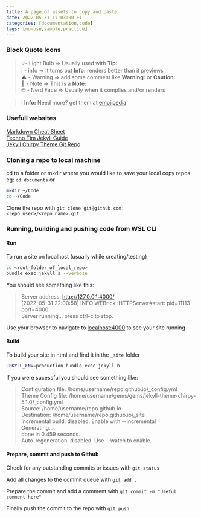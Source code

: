 ```yaml
---
title: A page of assets to copy and paste
date: 2022-05-31 17:03:00 +1
categories: [documentation,code]
tags: [no-use,sample,practice]
---
```


### Block Quote Icons

> 💡- Light Bulb => Usually used with **Tip:**  
> ℹ️ - info => it turns out **Info:** renders better than it previews  
> ⚠️ - Warning => add some comment like **Warning:** or **Caution:**  
> 📝 - Note => This is a **Note:**  
> 🤓 - Nerd Face =>  Usually when it complies and/or renders


> ℹ️ **Info:** Need more?  get them at <a href="https://emojipedia.org" target="_blank">emojipedia</a>  

### Usefull websites

<a href="https://www.markdownguide.org/cheat-sheet/" target="_blank">Markdown Cheat Sheet</a>  
<a href="https://techno-tim.github.io/posts/jekyll-docs-site/" target="_blank">Techno Tim Jekyll Guide</a>  
<a href="https://github.com/cotes2020/jekyll-theme-chirpy" target="_blank">Jekyll Chirpy Theme Git Repo</a>

### Cloning a repo to local machine

cd to a folder or mkdir where you would like to save your local copy repos eg: `cd documents` or 
```bash
mkdir ~/Code  
cd ~/Code
```  

Clone the repo with `git clone git@github.com:<repo_user>/<repo_name>.git`

### Running, building and pushing code from WSL CLI

#### Run 

To run a site on localhost (usually while creating/testing)  
```bash
cd <root_folder_of_local_repo>
bundle exec jekyll s --verbose
```

You should see something like this:

> Server address: http://127.0.0.1:4000/  
> [2022-05-31 22:00:58] INFO  WEBrick::HTTPServer#start: pid=11113 port=4000  
> Server running... press ctrl-c to stop.

Use your browser to navigate to <a href="http://127.0.0.1:4000/" target="_blank">localhost:4000</a>  to see your site running  

#### Build
To build your site in html and find it in the `_site` folder  
```bash
JEKYLL_ENV=production bundle exec jekyll b
```
If you were sucessful you should see something like:  
> Configuration file: /home/username/repo.github.io/_config.yml  
 Theme Config file: /home/username/gems/gems/jekyll-theme-chirpy-5.1.0/_config.yml  
            Source: /home/username/repo.github.io  
       Destination: /home/username/repo.github.io/_site  
 Incremental build: disabled. Enable with --incremental  
      Generating...  
                    done in 0.459 seconds.  
 Auto-regeneration: disabled. Use --watch to enable.  

#### Prepare, commit and push to Github

Check for any outstanding commits or issues with `git status`  

Add all changes to the commit queue with `git add .`  

Prepare the commit and add a comment with `git commit -m "Useful comment here"`  

Finally push the commit to the repo with `git push` 
